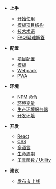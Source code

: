 -   **上手**

    -   [开始使用](/?id=开始使用)
    -   [模板项目结构](/boilerplate)
    -   [技术术语](/glossary)
    -   [FAQ/疑难解答](/faq)

-   **配置**

    -   [项目配置](/config)
    -   [模板](/template)
    -   [Webpack](/webpack)
    -   [PWA](/pwa)

-   **环境**

    -   [NPM 命令](/task)
    -   [环境变量](/env)
    -   [生产环境服务器](/server)
    -   [开发环境](/dev)

-   **开发**

    -   [React](/react)
    -   [CSS](/css)
    -   [多语言](/i18n)
    -   [生命周期](/life-cycle)
    -   [工具函数 / Utility](/utilities)

-   **建议**
    -   [发布 & 上线](/deploy)
